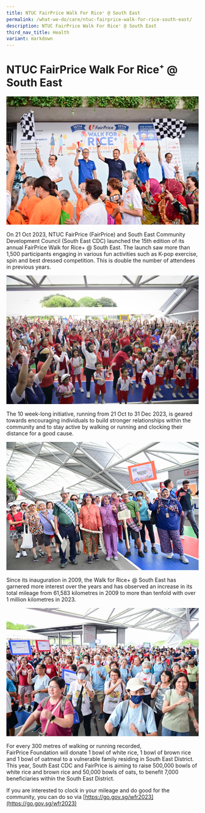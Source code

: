 ```yaml
---
title: NTUC FairPrice Walk For Rice⁺ @ South East
permalink: /what-we-do/care/ntuc-fairprice-walk-for-rice-south-east/
description: NTUC FairPrice Walk For Rice⁺ @ South East
third_nav_title: Health
variant: markdown
---
```

NTUC FairPrice Walk For Rice⁺ @ South East
============================

![WFR LAUNCH](/images/What%20We%20Do/CARE/img-120.jpg)

On 21 Oct 2023, NTUC FairPrice (FairPrice) and South East Community Development Council (South East CDC) launched the 15th edition of its annual FairPrice Walk for Rice+ @ South East. The launch saw more than 1,500 participants engaging in various fun activities such as K-pop exercise, spin and best dressed competition. This is double the number of attendees in previous years.

![Warm up exercise WFR 2023](/images/What%20We%20Do/CARE/img083.jpg)

The 10 week-long initiative, running from 21 Oct to 31 Dec 2023, is geared towards encouraging individuals to build stronger relationships within the community and to stay active by walking or running and clocking their distance for a good cause.

![best dress contingent 2023](/images/What%20We%20Do/CARE/img-162.jpg)


Since its inauguration in 2009, the Walk for Rice+&nbsp;@ South East has garnered more interest over the years and has observed an increase in its total mileage from 61,583 kilometres in 2009 to more than tenfold with over 1 million kilometres in 2023. 

![wfr 2023](/images/What%20We%20Do/CARE/img-103.jpg)

For every 300 metres of walking or running recorded, FairPrice&nbsp;Foundation&nbsp;will donate 1 bowl of white rice, 1 bowl of brown rice and 1 bowl of oatmeal to a vulnerable family residing in South East District. This year, South East CDC and FairPrice is aiming to raise 500,000 bowls of white rice and brown rice and 50,000 bowls of oats, to benefit 7,000 beneficiaries within the South East District.

If you are interested to clock in your mileage and do good for the community, you can do so via
[https://go.gov.sg/wfr2023](https://go.gov.sg/wfr2023)